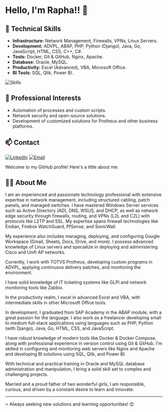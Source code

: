 # Hello, I'm Rapha!! 👋

## 🚀 Technical Skills
- **Infrastructure:** Network Management, Firewalls, VPNs, Linux Servers.
- **Development:** ADVPL, ABAP, PHP, Python (Django), Java, Go, JavaScript, HTML, CSS, C++, C#.
- **Tools:** Docker, Git & GitHub, Nginx, Apache.
- **Database:** Oracle, MySQL.
- **Productivity:** Excel (Advanced), VBA, Microsoft Office.
- **BI Tools:** SQL, Qlik, Power BI.

![Skills](https://skillicons.dev/icons?i=python,docker,linux,nginx,git,java,php,js,mysql,oracle,html,css,cpp,cs)

## 🌟 Professional Interests
- Automation of processes and custom scripts.
- Network security and open-source solutions.
- Development of customized solutions for Protheus and other business platforms.


## 📫 Contact
[![LinkedIn](https://img.shields.io/badge/LinkedIn-Connect-blue?style=for-the-badge&logo=linkedin)](https://www.linkedin.com/in/raphael-dias-277870153/) [![Email](https://img.shields.io/badge/Email-Contact-red?style=for-the-badge&logo=gmail)](mailto:raphaeldias345@gmail.com)

Welcome to my GitHub profile! Here's a little about me:

## 👨‍💻 About Me
I am an experienced and passionate technology professional with extensive expertise in network management, including structured cabling, patch panels, and managed switches. I have mastered Windows Server services such as Active Directory (AD), DNS, WSUS, and DHCP, as well as network edge security through firewalls, routing, and VPNs (L2L and C2L) with protocols like L2TP and SSL. My expertise spans firewall technologies like Endian, Firebox WatchGuard, PfSense, and SonicWall.

My experience also includes managing, deploying, and configuring Google Workspace (Gmail, Sheets, Docs, Drive, and more). I possess advanced knowledge of Linux servers and specialize in deploying and administering Cisco and Unifi AP networks.

Currently, I work with TOTVS Protheus, developing custom programs in ADVPL, applying continuous delivery patches, and monitoring the environment.

I have solid knowledge of IT ticketing systems like GLPI and network monitoring tools like Zabbix. 

In the productivity realm, I excel in advanced Excel and VBA, with intermediate skills in other Microsoft Office tools. 

In development, I graduated from SAP Academy in the ABAP module, with a great passion for the language. I also work as a freelancer developing small to medium full-stack applications using languages such as PHP, Python (with Django), Java, Go, HTML, CSS, and JavaScript.

I have robust knowledge of modern tools like Docker & Docker Compose, along with professional experience in version control using Git & GitHub. I'm skilled in configuring and monitoring web servers like Nginx and Apache and developing BI solutions using SQL, Qlik, and Power BI.

With technical and practical training in Oracle and MySQL database administration and manipulation, I bring a solid skill set to complex and challenging projects.

Married and a proud father of two wonderful girls, I am responsible, curious, and driven by a constant desire to learn and innovate.

---
⭐ Always seeking new solutions and learning opportunities! 😊
